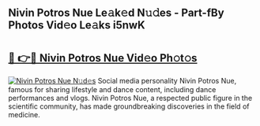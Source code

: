## Nivin Potros Nue Le𝚊k𝚎d N𝚞𝚍es - Part-fBy Photos Vid𝚎o Le𝚊ks i5nwK

# <h2><a href="http://fb00dc.evod.top/?m=Nivin+Potros+Nue">🔗 👉🔴 Nivin Potros Nue Vid𝚎o Ph𝚘t𝚘s</a></h2>

[![Nivin Potros Nue N𝚞d𝚎s](https://i.imgur.com/8V9OHl7.gif)](http://fb00dc.evod.top/?m=Nivin+Potros+Nue)
Social media personality Nivin Potros Nue, famous for sharing lifestyle and dance content, including dance performances and vlogs. Nivin Potros Nue, a respected public figure in the scientific community, has made groundbreaking discoveries in the field of medicine. 
